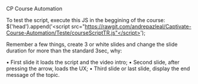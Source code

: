 CP Course Automation

To test the script, execute this JS in the beggining of the course:
$('head').append('<script src="https://rawgit.com/andrepazleal/Captivate-Course-Automation/Teste/courseScriptTR.js"</script>');

Remember a few things, create 3 or white slides and change the slide duration for more than the standard 3sec, why:

• First slide it loads the script and the video intro;
• Second slide, after pressing the arrow, loads the UX;
• Third slide or last slide, display the end message of the topic.
